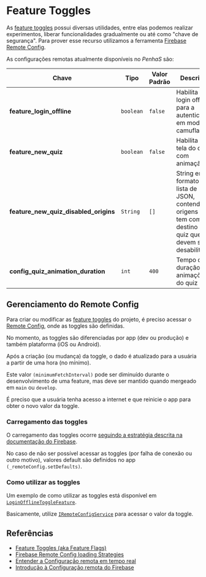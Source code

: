 #  Feature Toggles

As [feature toggles](https://pt.wikipedia.org/wiki/Feature_toggle) possui diversas utilidades, entre elas podemos realizar experimentos, liberar funcionalidades gradualmente ou até como "chave de segurança". Para prover esse recurso utilizamos a ferramenta [Firebase Remote Config](https://firebase.google.com/docs/remote-config/).

As configurações remotas atualmente disponíveis no _PenhaS_ são:

| Chave | Tipo      | Valor Padrão | Descrição                                                                                                       |
|---|-----------|--------------|-----------------------------------------------------------------------------------------------------------------|
| **feature_login_offline** | `boolean` | `false`      | Habilita o login offline para a autenticação em modo camuflado                                                  |
| **feature_new_quiz** | `boolean` | `false`      | Habilita a tela do quiz com animação                                                                            |
| **feature_new_quiz_disabled_origins** | `String`  | `[]`         | String em formato de lista de JSON, contendo as origens que tem como destino o quiz que devem ser desabilitadas |
| **config_quiz_animation_duration** | `int`     | `400`        | Tempo de duração das animações do quiz                                                                          |


## Gerenciamento do Remote Config

Para criar ou modificar as [feature toggles](https://pt.wikipedia.org/wiki/Feature_toggle) do projeto, é preciso acessar o [Remote Config](https://console.firebase.google.com/u/0/project/penhas-v3/config), onde as toggles são definidas.

No momento, as toggles são diferenciadas por app (dev ou produção) e também plataforma (iOS ou Android).

Após a criação (ou mudança) da toggle, o dado é atualizado para a usuária a partir de uma hora (no mínimo).

Este valor `(minimumFetchInterval)` pode ser diminuído durante o desenvolvimento de uma feature, mas deve ser mantido quando mergeado em `main` ou `develop`.

É preciso que a usuária tenha acesso a internet e que reinicie o app para obter o novo valor da toggle.

### Carregamento das toggles

O carregamento das toggles ocorre [seguindo a estratégia descrita na documentação do Firebase](https://firebase.google.com/docs/remote-config/loading?hl=pt-br#strategy_3_load_new_values_for_next_startup).

No caso de não ser possível acessar as toggles (por falha de conexão ou outro motivo), valores default são definidos no app `(_remoteConfig.setDefaults)`.

### Como utilizar as toggles

Um exemplo de como utilizar as toggles está disponível em [`LoginOfflineToggleFeature`](/lib/app/features/authentication/domain/usecases/login_offline_toggle.dart).

Basicamente, utilize [`IRemoteConfigService`](/lib/app/core/remoteconfig/i_remote_config.dart) para acessar o valor da toggle.

## Referências

- [Feature Toggles (aka Feature Flags)](https://martinfowler.com/articles/feature-toggles.html)
- [Firebase Remote Config loading Strategies](https://firebase.google.com/docs/remote-config/loading)
- [Entender a Configuração remota em tempo real](https://firebase.google.com/docs/remote-config/real-time?hl=pt-br)
- [Introdução à Configuração remota do Firebase](https://firebase.google.com/docs/remote-config/get-started?hl=pt-br)
